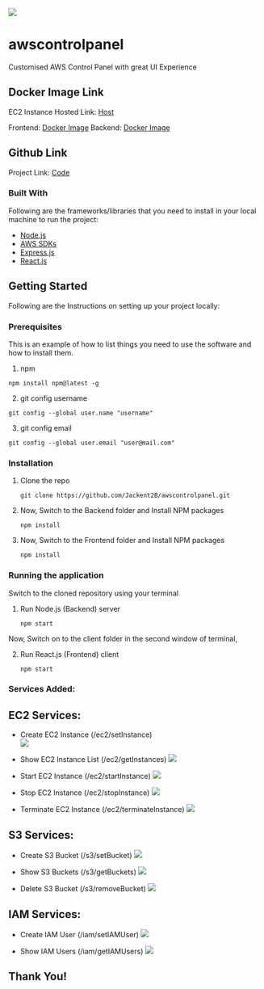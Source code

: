 
![](https://github.com/Jackent2B/awscontrolpanel/blob/main/awscontrolpanel.png?raw=true)

# awscontrolpanel
Customised AWS Control Panel with great UI Experience
## Docker Image Link

EC2 Instance Hosted Link: [Host](http://54.82.2.5:3000/)

Frontend: [Docker Image](https://hub.docker.com/repository/docker/jackent2binnovaccer/awscontrolpanelreact)
Backend: [Docker Image](https://hub.docker.com/repository/docker/jackent2binnovaccer/awscontrolpanelnode)

## Github Link

Project Link: [Code](https://github.com/Jackent2B/awscontrolpanel.git)



### Built With

Following are the frameworks/libraries that you need to install in your local machine to run the project: 

* [Node.js](https://nodejs.org/en/)
* [AWS SDKs](https://aws.amazon.com/tools/)
* [Express.js](https://expressjs.com/)
* [React.js](https://reactjs.org/)


<!-- GETTING STARTED -->
## Getting Started

Following are the Instructions on setting up your project locally:

### Prerequisites

This is an example of how to list things you need to use the software and how to install them.
1. npm
  ```
  npm install npm@latest -g
  ```
2.  git config username
  ```
  git config --global user.name "username"
  ```
3.  git config email
  ```
  git config --global user.email "user@mail.com"
  ```

### Installation
1. Clone the repo
   ```
   git clone https://github.com/Jackent2B/awscontrolpanel.git
   ```
2. Now, Switch to the Backend folder and Install NPM packages
   ```
   npm install
   ```
3. Now, Switch to the Frontend folder and Install NPM packages
   ```
   npm install
   ```      

### Running the application
Switch to the cloned repository using your terminal


1. Run Node.js (Backend) server 
   ```
   npm start
   ```
Now, Switch on to the client folder in the second window of terminal,<br/>

2. Run React.js (Frontend) client 
   ```
   npm start
   ```

### Services Added:

## EC2 Services:

  * Create EC2 Instance (/ec2/setInstance)   
    ![](https://github.com/Jackent2B/awscontrolpanel/blob/main/createinstance.png?raw=true)
  
  * Show EC2 Instance List (/ec2/getInstances)
  ![](https://github.com/Jackent2B/awscontrolpanel/blob/main/instancelist.png?raw=true)

  * Start EC2 Instance (/ec2/startInstance)
  ![](https://github.com/Jackent2B/awscontrolpanel/blob/main/startinstance.png?raw=true)
  
  * Stop EC2 Instance (/ec2/stopInstance) 
  ![](https://github.com/Jackent2B/awscontrolpanel/blob/main/stopinstance.png?raw=true)
  
  * Terminate EC2 Instance (/ec2/terminateInstance)
  ![](https://github.com/Jackent2B/awscontrolpanel/blob/main/terminateinstance.png?raw=true)


## S3 Services: 
  
  * Create S3 Bucket (/s3/setBucket)
  ![](https://github.com/Jackent2B/awscontrolpanel/blob/main/createbucket.png?raw=true)
  
  * Show S3 Buckets (/s3/getBuckets)
  ![](https://github.com/Jackent2B/awscontrolpanel/blob/main/listbuckets.png?raw=true)
  
  * Delete S3 Bucket (/s3/removeBucket)
  ![](https://github.com/Jackent2B/awscontrolpanel/blob/main/deletebucket.png?raw=true)
  
## IAM Services:

  * Create IAM User (/iam/setIAMUser)
  ![](https://github.com/Jackent2B/awscontrolpanel/blob/main/createuser.png?raw=true)
  
  * Show IAM Users  (/iam/getIAMUsers)
  ![](https://github.com/Jackent2B/awscontrolpanel/blob/main/userlist.png?raw=true)
  
 ## Thank You!
